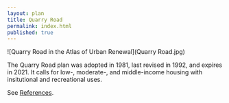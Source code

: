 ```yaml
---
layout: plan
title: Quarry Road
permalink: index.html
published: true
---
```


![Quarry Road in the Atlas of Urban Renewal](Quarry Road.jpg)

The Quarry Road plan was adopted in 1981, last revised in 1992, and expires in 2021. It calls for low-, moderate-, and middle-income housing with insitutional and recreational uses.

See [References](http://www.urbanreviewer.org/#page=references.html). 